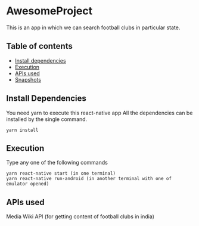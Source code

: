 # AwesomeProject

This is an app in which we can search football clubs in particular state.

## Table of contents
- [Install dependencies](#install-dependencies)
- [Execution](#execution)
- [APIs used](#APIs-used)
- [Snapshots](#snapshots)

## Install Dependencies
You need yarn to execute this react-native app
All the dependencies can be installed by the single command.
```
yarn install
```

## Execution
Type any one of the following commands
```
yarn react-native start (in one terminal)
yarn react-native run-android (in another terminal with one of emulator opened)
```

## APIs used
 Media Wiki API (for getting content of football clubs in india)

